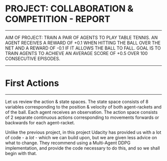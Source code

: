 # PROJECT: COLLABORATION & COMPETITION - REPORT 

------

AIM OF PROJECT: TRAIN A PAIR OF AGENTS TO PLAY TABLE TENNIS. AN AGENT RECEIVES A REWARD OF +0.1 WHEN HITTING THE BALL OVER THE NET AND A REWARD OF -0.1 IF IT ALLOWS THE BALL TO FALL. GOAL IS TO TRAIN AGENTS TO ACHIEVE AN AVERAGE SCORE OF +0.5 OVER 100 CONSECUTIVE EPISODES.

------

# First Actions 

------

Let us review the action & state spaces. The state space consists of 8 variables corresponding to the position & velocity of both agent-rackets and of the ball. Each agent receives an observation. The action space consists of 2 separate continuous actions corresponding to movements forwards or backwards for each agent-racket. 

Unlike the previous project, in this project Udacity has provided us with a lot of code - a *lot* - which we can build upon, but we are given less advice on what to change. They recommend using a Multi-Agent DDPG implementation, and provide the code necessary to do this, and so we shall begin with that. 
